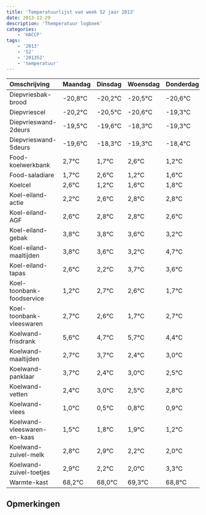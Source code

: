 ```yaml
---
title: 'Temperatuurlijst van week 52 jaar 2013'
date: 2013-12-29
description: 'Themperatuur logboek'
categories:
    - 'HACCP'
tags:
    - '2013'
    - '52'
    - '201352'
    - 'temperatuur'
---
```

|Omschrijving|Maandag|Dinsdag|Woensdag|Donderdag|Vrijdag|Zaterdag|Zondag|
|:---|:---|:---|:---|:---|:---|:---|:---|
|Diepvriesbak-brood|-20,8°C|-20,2°C|-20,5°C|-20,6°C|-19,3°C|-20,3°C|-19,4°C|
|Diepvriescel|-20,2°C|-20,5°C|-20,6°C|-19,3°C|-20,3°C|-19,4°C|-20,8°C|
|Diepvrieswand-2deurs|-19,5°C|-19,6°C|-18,3°C|-19,3°C|-18,4°C|-19,8°C|-19,4°C|
|Diepvrieswand-5deurs|-19,6°C|-18,3°C|-19,3°C|-18,4°C|-19,8°C|-19,4°C|-19,2°C|
|Food-koelwerkbank|2,7°C|1,7°C|2,6°C|1,2°C|1,6°C|1,8°C|1,8°C|
|Food-saladiare|1,7°C|2,6°C|1,2°C|1,6°C|1,8°C|1,8°C|1,6°C|
|Koelcel|2,6°C|1,2°C|1,6°C|1,8°C|1,8°C|1,6°C|1,2°C|
|Koel-eiland-actie|2,2°C|2,6°C|2,8°C|2,8°C|2,6°C|2,2°C|3,7°C|
|Koel-eiland-AGF|2,6°C|2,8°C|2,8°C|2,6°C|2,2°C|3,7°C|3,6°C|
|Koel-eiland-gebak|3,8°C|3,8°C|3,6°C|3,2°C|4,7°C|4,6°C|3,7°C|
|Koel-eiland-maaltijden|3,8°C|3,6°C|3,2°C|4,7°C|4,6°C|3,7°C|4,7°C|
|Koel-eiland-tapas|2,6°C|2,2°C|3,7°C|3,6°C|2,7°C|3,7°C|2,4°C|
|Koel-toonbank-foodservice|1,2°C|2,7°C|2,6°C|1,7°C|2,7°C|1,4°C|2,0°C|
|Koel-toonbank-vleeswaren|2,7°C|2,6°C|1,7°C|2,7°C|1,4°C|2,0°C|1,5°C|
|Koelwand-frisdrank|5,6°C|4,7°C|5,7°C|4,4°C|5,0°C|4,5°C|4,8°C|
|Koelwand-maaltijden|2,7°C|3,7°C|2,4°C|3,0°C|2,5°C|2,8°C|2,9°C|
|Koelwand-panklaar|3,7°C|2,4°C|3,0°C|2,5°C|2,8°C|2,9°C|2,2°C|
|Koelwand-vetten|2,4°C|3,0°C|2,5°C|2,8°C|2,9°C|2,2°C|2,0°C|
|Koelwand-vlees|1,0°C|0,5°C|0,8°C|0,9°C|0,2°C|0,0°C|1,3°C|
|Koelwand-vleeswaren-en-kaas|1,5°C|1,8°C|1,9°C|1,2°C|1,0°C|2,3°C|1,8°C|
|Koelwand-zuivel-melk|2,8°C|2,9°C|2,2°C|2,0°C|3,3°C|2,8°C|4,0°C|
|Koelwand-zuivel-toetjes|2,9°C|2,2°C|2,0°C|3,3°C|2,8°C|4,0°C|3,2°C|
|Warmte-kast|68,2°C|68,0°C|69,3°C|68,8°C|70,0°C|69,2°C|68,2°C|

## Opmerkingen


